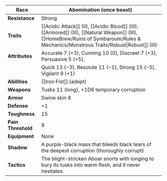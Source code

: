 
| **Race**           | Abomination (once beast)                                                                                                                                                             |
| ------------------ | ------------------------------------------------------------------------------------------------------------------------------------------------------------------------------------ |
| **Resistance**     | Strong                                                                                                                                                                               |
| **Traits**         | [[Acidic Attack]] (II), [[Acidic Blood]] (III), [[Armored]] (III), [[Natural Weapon]] (III), [[HomeBrew/Ruins of Symbaroum/Rules & Mechanics/Monstrous Traits/Robust\|Robust]] (III) |
| **Attributes**     | Accurate 7 (+3), Cunning 10 (0), Discreet 7 (+3), Persuasive 5 (+5),                                                                                                                 |
|                    | Quick 13 (−3), Resolute 11 (−1), Strong 15 (−5), Vigilant 9 (+1)                                                                                                                     |
| **Abilities**      | [[Iron Fist]] (adept)                                                                                                                                                                |
| **Weapons**        | Tusks 11 (long), +1D6 temporary corruption                                                                                                                                           |
| **Armor**          | Swine skin 8                                                                                                                                                                         |
| **Defense**        | +1                                                                                                                                                                                   |
| **Toughness**      | 15                                                                                                                                                                                   |
| **Pain Threshold** | 8                                                                                                                                                                                    |
| **Equipment**      | None                                                                                                                                                                                 |
| **Shadow**         | A purple-black mass that bleeds black tears of the deepest corruption (thoroughly corrupt)                                                                                           |
| **Tactics**        | The blight-stricken Aboar snorts with longing to bury its tusks into warm flesh, and it never hesitates.                                                                             |